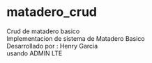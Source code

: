 # matadero_crud
Crud de matadero basico<br>
Implementacion de sistema de Matadero Basico<br>
Desarrollado por : Henry Garcia<br>
usando ADMIN LTE
